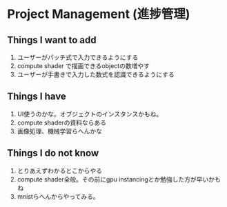 # Project Management (進捗管理)

## Things I want to add
1. ユーザーがパッチ式で入力できるようにする
2. compute shader で描画できるobjectの数増やす
3. ユーザーが手書きで入力した数式を認識できるようにする

## Things I have
1. UI使うのかな。オブジェクトのインスタンスかもね。
2. compute shaderの資料ならある
3. 画像処理、機械学習らへんかな

## Things I do not know
1. とりあえずわかるとこからやる
2. compute shader全般。その前にgpu instancingとか勉強した方が早いかもね
3. mnistらへんからやってみる。
